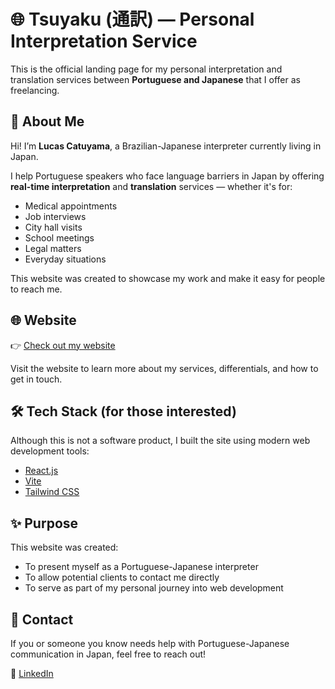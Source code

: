 # 🌐 Tsuyaku (通訳) — Personal Interpretation Service

This is the official landing page for my personal interpretation and translation services between **Portuguese and Japanese** that I offer as freelancing.

## 🌟 About Me

Hi! I’m **Lucas Catuyama**, a Brazilian-Japanese interpreter currently living in Japan.

I help Portuguese speakers who face language barriers in Japan by offering **real-time interpretation** and **translation** services — whether it's for:

- Medical appointments  
- Job interviews  
- City hall visits  
- School meetings  
- Legal matters  
- Everyday situations  

This website was created to showcase my work and make it easy for people to reach me.

## 🌐 Website

👉 [Check out my website](https://tradutoremizumo.jp/)

Visit the website to learn more about my services, differentials, and how to get in touch.

## 🛠 Tech Stack (for those interested)

Although this is not a software product, I built the site using modern web development tools:

- [React.js](https://reactjs.org/)
- [Vite](https://vitejs.dev/)
- [Tailwind CSS](https://tailwindcss.com/)

## ✨ Purpose

This website was created:
- To present myself as a Portuguese-Japanese interpreter
- To allow potential clients to contact me directly
- To serve as part of my personal journey into web development

## 📩 Contact

If you or someone you know needs help with Portuguese-Japanese communication in Japan, feel free to reach out!

🔗 [LinkedIn](https://www.linkedin.com/in/lucascatuyama)

